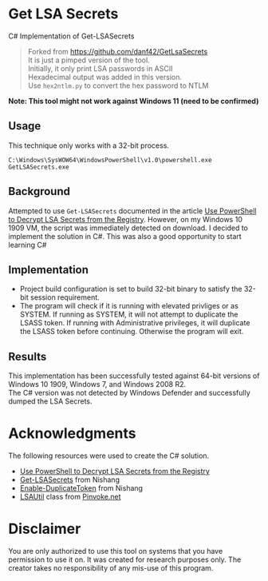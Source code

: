 # Get LSA Secrets
C# Implementation of Get-LSASecrets
> Forked from https://github.com/danf42/GetLsaSecrets
> <br>
> It is just a pimped version of the tool.
> <br>
> Initially, it only print LSA passwords in ASCII
> <br>
> Hexadecimal output was added in this version.
> <br>
> Use `hex2ntlm.py` to convert the hex password to NTLM

**Note: This tool might not work against Windows 11 (need to be confirmed)**

## Usage
This technique only works with a 32-bit process.
```
C:\Windows\SysWOW64\WindowsPowerShell\v1.0\powershell.exe GetLSASecrets.exe
```

## Background
Attempted to use `Get-LSASecrets` documented in the article [Use PowerShell to Decrypt LSA Secrets from the Registry](https://devblogs.microsoft.com/scripting/use-powershell-to-decrypt-lsa-secrets-from-the-registry/).  However, on my Windows 10 1909 VM, the script was immediately detected on download.  I decided to implement the solution in C#.  This was also a good opportunity to start learning C# 

## Implementation
- Project build configuration is set to build 32-bit binary to satisfy the 32-bit session requirement.  
- The program will check if it is running with elevated privliges or as SYSTEM.  If running as SYSTEM, it will not attempt to duplicate the LSASS token.  If running with Administrative privileges, it will duplicate the LSASS token before continuing.  Otherwise the program will exit.  

## Results
This implementation has been successfully tested against 64-bit versions of Windows 10 1909, Windows 7, and Windows 2008 R2.   
The C# version was not detected by Windows Defender and successfully dumped the LSA Secrets.  

# Acknowledgments
The following resources were used to create the C# solution.  
 - [Use PowerShell to Decrypt LSA Secrets from the Registry](https://devblogs.microsoft.com/scripting/use-powershell-to-decrypt-lsa-secrets-from-the-registry/)
 - [Get-LSASecrets](https://github.com/samratashok/nishang/blob/master/Gather/Get-LSASecret.ps1) from Nishang
 - [Enable-DuplicateToken](https://github.com/samratashok/nishang/blob/master/Escalation/Enable-DuplicateToken.ps1) from Nishang
 - [LSAUtil](http://www.pinvoke.net/default.aspx/advapi32/LSARetrievePrivateData.html) class from [Pinvoke.net](http://www.pinvoke.net)
 
 # Disclaimer
You are only authorized to use this tool on systems that you have permission to use it on. It was created for research purposes only.  The creator takes no responsibility of any mis-use of this program.

